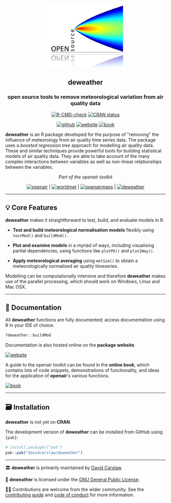
<div align="center">

<img src="man/figures/logo.png" height="200"/>

## **deweather**
### open source tools to remove meteorological variation from air quality data

<!-- badges: start -->

[![R-CMD-check](https://github.com/davidcarslaw/deweather/workflows/R-CMD-check/badge.svg)](https://github.com/davidcarslaw/deweather/actions)
[![CRAN
status](https://www.r-pkg.org/badges/version/deweather)](https://CRAN.R-project.org/package=deweather)

[![github](https://img.shields.io/badge/CODE-github-black?logo=github)](https://github.com/davidcarslaw/deweather)
[![website](https://img.shields.io/badge/DOCS-website-black)](https://davidcarslaw.github.io/deweather)
[![book](https://img.shields.io/badge/DOCS-book-black)](https://bookdown.org/david_carslaw/openair/)
<!-- badges: end -->

</div>

**deweather** is an R package developed for the purpose of "removing" the influence of meteorology from air quality time series data. The package uses a *boosted regression tree* approach for modelling air quality data. These and similar techniques provide powerful tools for building statistical models of air quality data. They are able to take account of the many complex interactions between variables as well as non-linear relationships between the variables.

<div align="center">

*Part of the openair toolkit*

[![openair](https://img.shields.io/badge/openair_core-06D6A0?style=flat-square)](https://davidcarslaw.github.io/openair) | 
[![worldmet](https://img.shields.io/badge/worldmet-26547C?style=flat-square)](https://davidcarslaw.github.io/worldmet) | 
[![openairmaps](https://img.shields.io/badge/openairmaps-FFD166?style=flat-square)](https://davidcarslaw.github.io/openairmaps) | 
[![deweather](https://img.shields.io/badge/deweather-EF476F?style=flat-square)](https://davidcarslaw.github.io/deweather)

</div>

<hr>

## 💡 Core Features

**deweather** makes it straightforward to test, build, and evaluate models in R.

- **Test and build meteorological normalisation models** flexibly using `testMod()` and `buildMod()`.

- **Plot and examine models** in a myriad of ways, including visualising partial dependencies, using functions like `plotPD()` and `plot2Way()`.

- **Apply meteorological averaging** using `metSim()` to obtain a meteorologically normalised air quality timeseries.

Modelling can be computationally intensive and therefore **deweather** makes use of the parallel processing, which should work on Windows, Linux and Mac OSX.

<hr>

## 📖 Documentation

All **deweather** functions are fully documented; access documentation using R in your IDE of choice.

```r
?deweather::buildMod
```

Documentation is also hosted online on the **package website**.

[![website](https://img.shields.io/badge/website-documentation-blue)](https://davidcarslaw.github.io/deweather)

A guide to the openair toolkit can be found in the **online book**, which contains lots of code snippets, demonstrations of functionality, and ideas for the application of **openair**'s various functions.

[![book](https://img.shields.io/badge/book-code_demos_and_ideas-blue)](https://bookdown.org/david_carslaw/openair/)

<hr>

## 🗃️ Installation

**deweather** is not yet on **CRAN**.

The development version of **deweather** can be installed from GitHub using `{pak}`:

``` r
# install.packages("pak")
pak::pak("davidcarslaw/deweather")
```

<hr>

🏛️ **deweather** is primarily maintained by [David Carslaw](https://github.com/davidcarslaw).

📃 **deweather** is licensed under the [GNU General Public License](https://davidcarslaw.github.io/deweather/LICENSE.html).

🧑‍💻 Contributions are welcome from the wider community. See the [contributing guide](https://davidcarslaw.github.io/deweather/CONTRIBUTING.html) and [code of conduct](https://davidcarslaw.github.io/deweather/CODE_OF_CONDUCT.html) for more information.
